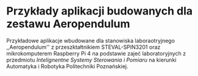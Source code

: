 # Przykłady aplikacji budowanych dla zestawu Aeropendulum 

Przykładowe aplikacje wbudowane dla stanowiska laboraotryjnego ,,Aeropendulum'' z przeszktałtnikiem STEVAL-SPIN3201 oraz mikrokomputerem Raspberry Pi 4 na podstawie zajeć laboratoryjnych z przedmiotu *Intelignentne Systemy Sterowania i Pomiaru* na kierunki Automatyka i Robotyka Politechniki Poznańskiej.

 
